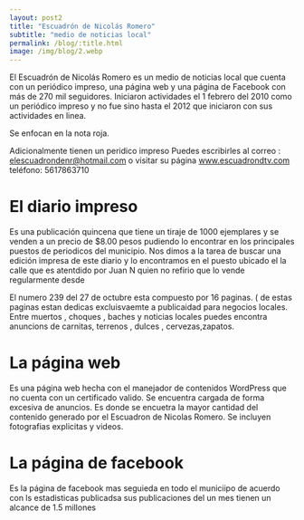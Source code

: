 ```yaml
---
layout: post2
title: "Escuadrón de Nicolás Romero"
subtitle: "medio de noticias local"
permalink: /blog/:title.html
image: /img/blog/2.webp
---
```


El Escuadrón de Nicolás Romero es un medio de noticias local que cuenta con un periódico impreso, una página web y una página de Facebook con más de 270 mil seguidores. Iniciaron actividades el 1 febrero del 2010 como un periódico impreso y no fue sino hasta el 2012 que iniciaron con sus actividades en linea.

Se enfocan en la nota roja.

Adicionalmente tienen un peridico impreso
Puedes escribirles al correo : elescuadrondenr@hotmail.com
o visitar su página www.escuadrondtv.com
teléfono: 5617863710

# El diario impreso

Es una publicación quincena que tiene un tiraje de 1000 ejemplares y se venden a un precio de $8.00 pesos pudiendo lo encontrar en los principales puestos de periodicos del municipio. Nos dimos a la tarea de buscar una edición impresa de este diario y lo encontramos en el puesto ubicado el la calle que es atentdido por Juan N quien no refirio que lo vende regularmente desde

El numero 239 del 27 de octubre esta compuesto por 16 paginas. ( de estas paginas estan dedicas excluisvaemte a publicaidad para negocios locales. Entre muertos , choques , baches y noticias locales puedes encontra anuncions de carnitas, terrenos , dulces , cervezas,zapatos.


# La página web

Es una página web hecha con el manejador de contenidos WordPress que no cuenta con un certificado valido. Se encuentra cargada de forma excesiva de anuncios. Es donde se encuetra la mayor cantidad del contenido generado por el Escuadron de Nicolas Romero. Se incluyen fotografias explicitas y videos.

# La página de facebook

Es la página de facebook mas seguieda en todo el municiipo  de acuerdo con ls estadisticas publicadsa sus publicaciones del un mes tienen un alcance de 1.5 millones 